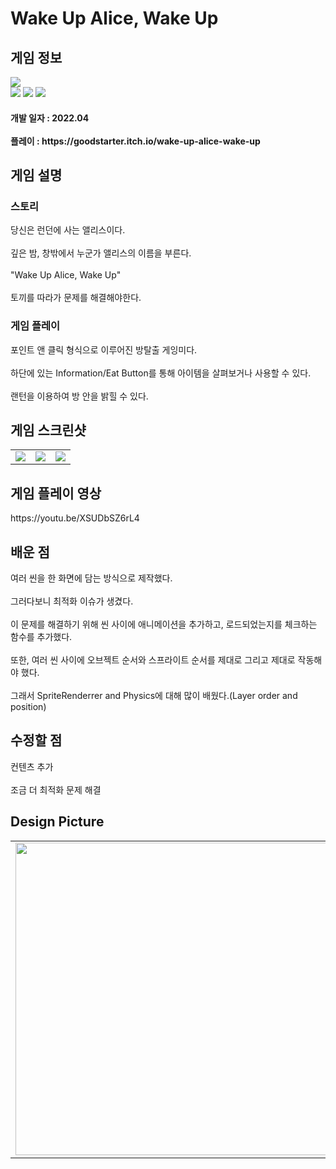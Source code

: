 # Wake Up Alice, Wake Up
<div>
    <h2> 게임 정보 </h2>
    <img src = "https://img.itch.zone/aW1nLzg2NDE1NDYucG5n/347x500/7%2BAG26.png"><br>
    <img src="https://img.shields.io/badge/Unity-yellow?style=flat-square&logo=Unity&logoColor=FFFFFF"/>
    <img src="https://img.shields.io/badge/Horror-black"/>
    <img src="https://img.shields.io/badge/Puzzle-purple"/>
    <h4> 개발 일자 : 2022.04 <br><br>
    플레이 : https://goodstarter.itch.io/wake-up-alice-wake-up
    
  </div>
  <div>
    <h2> 게임 설명 </h2>
    <h3> 스토리 </h3>
     당신은 런던에 사는 앨리스이다.<br><br>
     깊은 밤, 창밖에서 누군가 앨리스의 이름을 부른다.<br><br>
     "Wake Up Alice, Wake Up"<br><br>
     토끼를 따라가 문제를 해결해야한다.
    <h3> 게임 플레이 </h3>
     포인트 앤 클릭 형식으로 이루어진 방탈출 게잉미다.<br><br>
     하단에 있는 Information/Eat Button를 통해 아이템을 살펴보거나 사용할 수 있다.<br><br>
     랜턴을 이용하여 방 안을 밝힐 수 있다. 
  </div>
  <div>
    <h2> 게임 스크린샷 </h2>
      <table>
        <td><img src = "https://img.itch.zone/aW1hZ2UvMTQ4MTg0NS84ODQ0MzAzLnBuZw==/347x500/kOJfKI.png"></td>
        <td><img src = "https://img.itch.zone/aW1hZ2UvMTQ4MTg0NS84ODQ0MzA1LnBuZw==/347x500/AVV0sq.png"></td>
        <td><img src = "https://img.itch.zone/aW1hZ2UvMTQ4MTg0NS84ODQ0MzA0LnBuZw==/347x500/E2YKJS.png"></td>
      </table>
  </div>
    <div>
    <h2> 게임 플레이 영상 </h2>
    https://youtu.be/XSUDbSZ6rL4
  </div>
  <div>
    <h2> 배운 점 </h2>
      여러 씬을 한 화면에 담는 방식으로 제작했다.<br><br>
      그러다보니 최적화 이슈가 생겼다.<br><br>
      이 문제를 해결하기 위해 씬 사이에 애니메이션을 추가하고, 로드되었는지를 체크하는 함수를 추가했다.<br><br>
      또한, 여러 씬 사이에 오브젝트 순서와 스프라이트 순서를 제대로 그리고 제대로 작동해야 했다.<br><br>
      그래서 SpriteRenderrer and Physics에 대해 많이 배웠다.(Layer order and position)
  </div>
  <div>
    <h2> 수정할 점 </h2>
      컨텐츠 추가<br><br>
      조금 더 최적화 문제 해결
   <h2> Design Picture </h2>
   <table>
        <td><img src = "https://postfiles.pstatic.net/MjAyMjA0MTFfNTQg/MDAxNjQ5Njc5Mjc1MDYy.scIPPxZrUqD1IwGQFHNcEtM9pEki5LHxQOetbUeqlBAg.Dg9OApan3D7fS2uSO9xaqKeO8u0Z2rmKBYN3aBrUli8g.JPEG.tdj04131/20220411_211214.jpg?type=w773" height = 500></td>
        <td><img src = "https://postfiles.pstatic.net/MjAyMjA0MTFfMTIw/MDAxNjQ5Njc5Mjc1MDcz._pDf8x_2chUlTG4DIL4ggrqmolpUDaBMtGTZZ8cpPWEg.OxH-9lk8Gp59WZBNQycTtogBG6CRhB-cDZN-euzxksAg.JPEG.tdj04131/20220411_211237.jpg?type=w773" height = 500></td>
     <td><img src = "https://postfiles.pstatic.net/MjAyMjA0MTFfMTAz/MDAxNjQ5Njc5Mjc1NTYy.UOR3270-KfcJpc8XXaRSu3jCmNtEOoJMgTWfX9x1t-8g.LB2kQYzJfR4kNbOgUfElVM_nKw6_0aicBIONa5_j6n8g.JPEG.tdj04131/20220411_211253.jpg?type=w773" height = 500></td>
      </table>
  </div>
